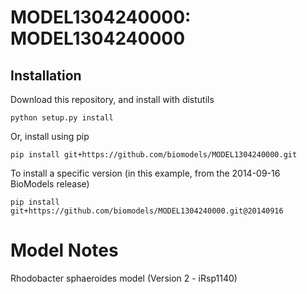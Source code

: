 # MODEL1304240000: MODEL1304240000

## Installation

Download this repository, and install with distutils

`python setup.py install`

Or, install using pip

`pip install git+https://github.com/biomodels/MODEL1304240000.git`

To install a specific version (in this example, from the 2014-09-16 BioModels release)

`pip install git+https://github.com/biomodels/MODEL1304240000.git@20140916`


# Model Notes
Rhodobacter sphaeroides model (Version 2 - iRsp1140)


